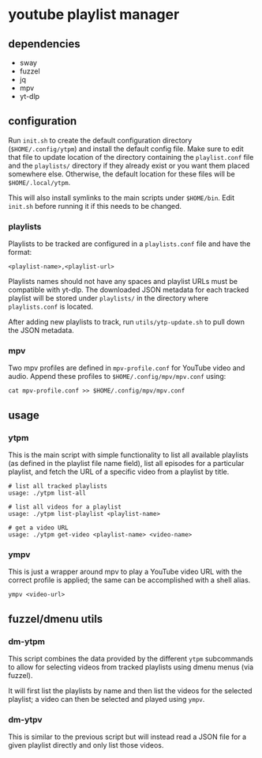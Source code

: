 # youtube playlist manager

## dependencies

- sway
- fuzzel
- jq
- mpv
- yt-dlp

## configuration

Run `init.sh` to create the default configuration directory (`$HOME/.config/ytpm`) and install the
default config file. Make sure to edit that file to update location of the directory containing the
`playlist.conf` file and the `playlists/` directory if they already exist or you want them placed
somewhere else. Otherwise, the default location for these files will be `$HOME/.local/ytpm`.

This will also install symlinks to the main scripts under `$HOME/bin`. Edit `init.sh` before running
it if this needs to be changed.

### playlists
Playlists to be tracked are configured in a `playlists.conf` file and have the format:

```
<playlist-name>,<playlist-url>
```

Playlists names should not have any spaces and playlist URLs must be compatible with yt-dlp.
The downloaded JSON metadata for each tracked playlist will be stored under `playlists/` in the
directory where `playlists.conf` is located.

After adding new playlists to track, run `utils/ytp-update.sh` to pull down the JSON metadata.


### mpv

Two mpv profiles are defined in `mpv-profile.conf` for YouTube video and audio. Append these
profiles to `$HOME/.config/mpv/mpv.conf` using:

```
cat mpv-profile.conf >> $HOME/.config/mpv/mpv.conf
```

## usage

### ytpm

This is the main script with simple functionality to list all available playlists (as defined in the
playlist file name field), list all episodes for a particular playlist, and fetch the URL of a
specific video from a playlist by title.

```
# list all tracked playlists
usage: ./ytpm list-all

# list all videos for a playlist
usage: ./ytpm list-playlist <playlist-name>

# get a video URL
usage: ./ytpm get-video <playlist-name> <video-name>
```

### ympv
This is just a wrapper around mpv to play a YouTube video URL with the correct profile is applied;
the same can be accomplished with a shell alias.

```
ympv <video-url>
```

## fuzzel/dmenu utils

### dm-ytpm
This script combines the data provided by the different `ytpm` subcommands to allow for selecting
videos from tracked playlists using dmenu menus (via fuzzel).

It will first list the playlists by name and then list the videos for the selected playlist; a video
can then be selected and played using `ympv`.

### dm-ytpv
This is similar to the previous script but will instead read a JSON file for a given playlist
directly and only list those videos.

